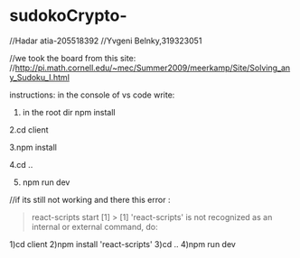 # sudokoCrypto-
//Hadar atia-205518392
//Yvgeni Belnky,319323051

//we took the board from this site:
//http://pi.math.cornell.edu/~mec/Summer2009/meerkamp/Site/Solving_any_Sudoku_I.html

instructions:
in the console of vs code write:

1. in the root dir
   npm install

2.cd client

3.npm install

4.cd ..

5. npm run dev

//if its still not working and there this error :

> react-scripts start
> [1] > [1] 'react-scripts' is not recognized as an internal or external command,
> do:

1)cd client
2)npm install 'react-scripts'
3)cd ..
4)npm run dev
